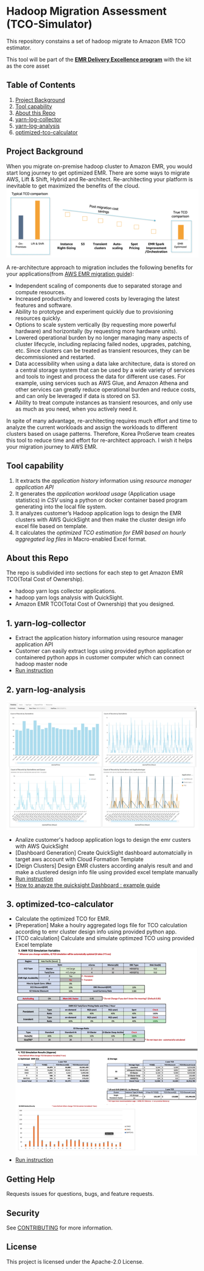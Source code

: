 # Hadoop Migration Assessment (TCO-Simulator)
This repository constains a set of hadoop migrate to Amazon EMR TCO estimator.

This tool will be part of the [**EMR Delivery Excellence program**](https://wiki.doleancloud.com/confluence/display/HMDK/Hadoop+to+EMR+Migration+Delivery+Kit) with the kit as the core asset

## Table of Contents  
   1. [Project Background](#Project-Background)
   2. [Tool capability](#Tool-capability)
   1. [About this Repo](#About-this-Repo)
   2. [yarn-log-collector](#yarn-log-collector)
   3. [yarn-log-analysis](#yarn-log-analysis)
   4. [optimized-tco-calculator](#optimized-tco-calculator)

## <a name="Project-Background"></a>Project Background
When you migrate on-premise hadoop cluster to Amazon EMR, you would start long journey to get optimized EMR. There are some ways to migrate AWS, Lift & Shift, Hybrid and Re-architect. Re-architecting your platform is inevitable to get maximized the benefits of the cloud.   
![image](/imgs/tco_comparison.png)

A re-architecture approach to migration includes the following benefits for your applications(from [AWS EMR migration guide](https://d1.awsstatic.com/whitepapers/amazon_emr_migration_guide.pdf)): 
- Independent scaling of components due to separated storage and compute resources.
- Increased productivity and lowered costs by leveraging the latest features and software.
- Ability to prototype and experiment quickly due to provisioning resources quickly. 
- Options to scale system vertically (by requesting more powerful hardware) and horizontally (by requesting more hardware units). 
- Lowered operational burden by no longer managing many aspects of cluster lifecycle, including replacing failed nodes, upgrades, patching, etc. Since clusters can be treated as transient resources, they can be decommissioned and restarted. 
- Data accessibility when using a data lake architecture, data is stored on a central storage system that can be used by a wide variety of services and tools to ingest and process the data for different use cases. For example, using services such as AWS Glue, and Amazon Athena and other services can greatly reduce operational burden and reduce costs, and can only be leveraged if data is stored on S3. 
- Ability to treat compute instances as transient resources, and only use as much as you need, when you actively need it.   


In spite of many advantage, re-architecting requires much effort and time to analyze the current workloads and assign the workloads to different clusters based on usage patterns. Therefore, Korea ProServe team creates this tool to reduce time and effort for re-architect approach. I wish it helps your migration journey to AWS EMR. 


## <a name="Tool-capability"></a>Tool capability
   1. It extracts the *application history* information using *resource manager application API*
   2. It generates the *application workload usage* (Application usage statistics) in *CSV* using a python or docker container based program generating into the local file system.
   3. It analyzes customer’s Hadoop application logs to design the EMR clusters with AWS QuickSight and then make the cluster design info excel file based on template.
   4. It calculates the *optimized TCO estimation for EMR based on hourly aggregated log files* in Macro-enabled Excel format.



## <a name="About-this-Repo"></a>About this Repo
The repo is subdivided into sections for each step to get Amazon EMR TCO(Total Cost of Ownership). 
   - hadoop yarn logs collector applications. 
   - hadoop yarn logs analysis with QuickSight. 
   - Amazon EMR TCO(Total Cost of Ownership) that you designed. 

## <a name="yarn-log-collector"></a>1. yarn-log-collector
 - Extract the application history information using resource manager application API
 - Customer can easily extract logs using provided python application or containered python apps in customer computer which can connect hadoop master node 
 - [Run instruction](https://gitlab.aws.dev/hadoop-migration/hadoop-migration-factory/hadoop-migration-assessment-tco/-/tree/main/yarn-log-collector)

## <a name="yarn-log-analysis"></a>2. yarn-log-analysis
![image](/imgs/quicksight_dashboard.png)  

 - Analize customer's hadoop application logs to design the emr custers with AWS QuickSight  
 - [Dashboard Generation] Create QuickSight dashboard automatcially in target aws account with Cloud Formation Template
 - [Deign Clusters] Design EMR clusters according analyis result and and make a clustered design info file using provided excel template manually
 - [Run instruction](https://gitlab.aws.dev/hadoop-migration/hadoop-migration-factory/hadoop-migration-assessment-tco/-/tree/main/yarn-log-analysis/quicksight/cfn-target)
 - [How to anayze the quicksight Dashboard : example guide](https://gitlab.aws.dev/hadoop-migration/hadoop-migration-factory/hadoop-migration-assessment-tco//-/wikis/How-to-analyze-yarn-applications-logs-from-Quicksight-dashbords-(ENG))

## <a name="optimized-tco-calculator"></a>3. optimized-tco-calculator
 - Calculate the optimized TCO for EMR.  
 - [Preperation] Make a houlry aggregated logs file for TCO calculation according to emr cluster design info using provided python app.   
 - [TCO calculation] Calculate and simulate optimzed TCO using provided Excel template    
![image](/imgs/tco_simulation.png)  
 - [Run instruction](https://gitlab.aws.dev/hadoop-migration/hadoop-migration-factory/hadoop-migration-assessment-tco/-/tree/main/optimized-tco-calculator)

## Getting Help
Requests issues for questions, bugs, and feature requests.

## Security

See [CONTRIBUTING](CONTRIBUTING.md#security-issue-notifications) for more information.

## License

This project is licensed under the Apache-2.0 License.
